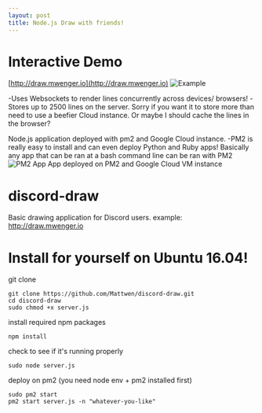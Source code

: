 ```yaml
---
layout: post
title: Node.js Draw with friends!
---
```

# Interactive Demo
[http://draw.mwenger.io](http://draw.mwenger.io)
![Example](https://i.imgur.com/jZp7WuZ.png)

-Uses Websockets to render lines concurrently across devices/ browsers!
-Stores up to 2500 lines on the server. Sorry if you want it to store more than need to use a beefier Cloud instance. Or maybe I should cache the lines in the browser?

Node.js application deployed with pm2 and Google Cloud instance.
-PM2 is really easy to install and can even deploy Python and Ruby apps! Basically any app that can be ran at a bash command line can be ran with PM2
![PM2 App](https://i.imgur.com/oYCNC7c.png)
App deployed on PM2 and Google Cloud VM instance

# discord-draw
Basic drawing application for Discord users.
example: http://draw.mwenger.io

# Install for yourself on Ubuntu 16.04!

git clone

    git clone https://github.com/Mattwen/discord-draw.git
    cd discord-draw
    sudo chmod +x server.js
    
install required npm packages

    npm install
    
check to see if it's running properly

    sudo node server.js
    
deploy on pm2 (you need node env + pm2 installed first)

    sudo pm2 start
    pm2 start server.js -n "whatever-you-like"



